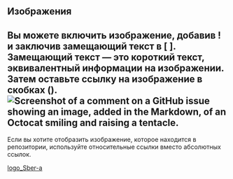 ## Изображения
Вы можете включить изображение, добавив ! и заключив замещающий текст в [ ]. Замещающий текст — это короткий текст, эквивалентный информации на изображении. Затем оставьте ссылку на изображение в скобках ().
![Screenshot of a comment on a GitHub issue showing an image, added in the Markdown, of an Octocat smiling and raising a tentacle.](https://myoctocat.com/assets/images/base-octocat.svg)
---
Если вы хотите отобразить изображение, которое находится в репозитории, используйте относительные ссылки вместо абсолютных ссылок.

[logo_Sber-a](./Test_repository_for_Core_team/MD/sber_logo.jpg)

